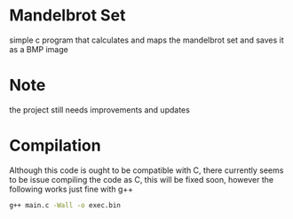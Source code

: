 # Mandelbrot Set
simple c program that calculates and maps the mandelbrot set and saves it as a BMP image

# Note
the project still needs improvements and updates

# Compilation
Although this code is ought to be compatible with C, there currently seems to be issue compiling the code as C,
this will be fixed soon, however the following works just fine with g++

```bash
g++ main.c -Wall -o exec.bin
```


